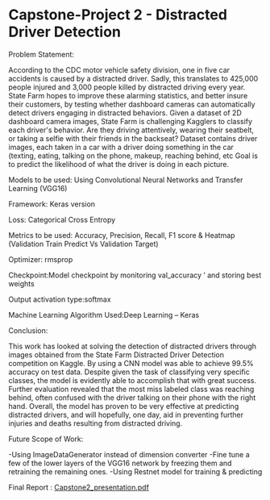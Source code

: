 # Capstone-Project 2 - Distracted Driver Detection


Problem Statement:

According to the CDC motor vehicle safety division,
one in five car accidents is caused by a
distracted driver. Sadly, this translates to 425,000 people injured and 3,000 people killed by
distracted driving every year.
State Farm
hopes to improve these alarming statistics, and better insure their customers, by
testing whether dashboard cameras can automatically detect drivers engaging in distracted
behaviors. Given a dataset of 2D dashboard camera images, State Farm is challenging Kagglers to
classify each driver's behavior. Are they driving attentively, wearing their seatbelt, or taking a selfie
with their friends in the backseat?
Dataset contains driver images, each taken in a car with a driver doing something in the car
(texting, eating, talking on the phone, makeup, reaching behind, etc
Goal is to predict the likelihood of what the driver is doing in each picture.

Models to be used: Using Convolutional Neural Networks and Transfer Learning (VGG16)

Framework: Keras version

Loss: Categorical Cross Entropy

Metrics to be used: Accuracy, Precision, Recall, F1 score & Heatmap (Validation Train Predict Vs
Validation Target)

Optimizer: rmsprop

Checkpoint:Model checkpoint by monitoring val_accuracy ’ and storing best weights

Output activation type:softmax

Machine Learning Algorithm Used:Deep Learning – Keras

Conclusion:

This work has looked at solving the detection of distracted drivers through images obtained from the
State Farm Distracted Driver Detection competition on Kaggle.
By using a CNN model was able to achieve 99.5% accuracy on test data.
Despite given the task of classifying very specific classes, the model is evidently able to accomplish
that with great success.
Further evaluation revealed that the most miss
labeled class was reaching behind, often confused
with the driver talking on their phone with the right hand. Overall, the model has proven to be very
effective at predicting distracted drivers, and will hopefully, one day, aid in preventing further injuries
and deaths resulting from distracted driving.

Future Scope of Work:

-Using ImageDataGenerator instead of dimension converter
-Fine tune a few of the lower layers of the VGG16 network by freezing them and retraining the
remaining ones.
-Using Restnet model for training & predicting

Final Report : [Capstone2_presentation.pdf](https://github.com/kneelagandan/Distracted-Driver-Detection/files/7775476/Capstone2_presentation.pdf)
